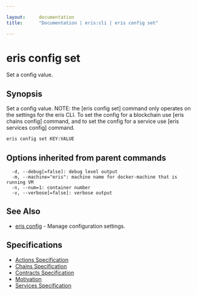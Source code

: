 ```yaml
---

layout:     documentation
title:      "Documentation | eris:cli | eris config set"

---
```


# eris config set

Set a config value.

## Synopsis

Set a config value.
NOTE: the [eris config set] command only operates on the settings 
for the eris CLI. To set the config for a blockchain use [eris chains config]
command, and to set the config for a service use [eris services config] 
command.

```bash
eris config set KEY:VALUE
```

## Options inherited from parent commands

```
  -d, --debug[=false]: debug level output
  -m, --machine="eris": machine name for docker-machine that is running VM
  -n, --num=1: container number
  -v, --verbose[=false]: verbose output
```

## See Also

* [eris config](https://docs.erisindustries.com/documentation/eris-cli/0.11.0/eris_config/)	 - Manage configuration settings.

## Specifications

* [Actions Specification](https://docs.erisindustries.com/documentation/eris-cli/0.11.0/actions_specification/)
* [Chains Specification](https://docs.erisindustries.com/documentation/eris-cli/0.11.0/chains_specification/)
* [Contracts Specification](https://docs.erisindustries.com/documentation/eris-cli/0.11.0/contracts_specification/)
* [Motivation](https://docs.erisindustries.com/documentation/eris-cli/0.11.0/motivation/)
* [Services Specification](https://docs.erisindustries.com/documentation/eris-cli/0.11.0/services_specification/)

